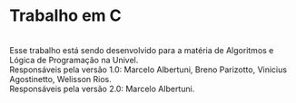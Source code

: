 # Trabalho em C
<br> Esse trabalho está sendo desenvolvido para a matéria de Algoritmos e Lógica de Programação na Univel.
<br> Responsáveis pela versão 1.0: Marcelo Albertuni, Breno Parizotto, Vinicius Agostinetto, Welisson Rios.
<br> Responsáveis pela versão 2.0: Marcelo Albertuni.

